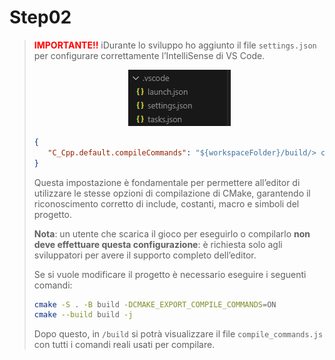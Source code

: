 # Step02

> <span style="color: red;">**IMPORTANTE!!**</span> iDurante lo sviluppo ho aggiunto il file `settings.json` per configurare correttamente l’IntelliSense di VS Code.
> <div align="center">
> 
> ![settings.json](../resources/documentationImg/settingsStep02.png)
> 
> </div>
>
> ```json
> {
>    "C_Cpp.default.compileCommands": "${workspaceFolder}/build/> compile_commands.json"
> }
> ```
> Questa impostazione è fondamentale per permettere all’editor di utilizzare le stesse opzioni di compilazione di CMake, garantendo il riconoscimento corretto di include, costanti, macro e simboli del progetto.
> 
> **Nota**: un utente che scarica il gioco per eseguirlo o compilarlo **non deve effettuare questa configurazione**: è richiesta solo agli sviluppatori per avere il supporto completo dell’editor.
> 
> Se si vuole modificare il progetto è necessario eseguire i seguenti comandi:
> ```bash
> cmake -S . -B build -DCMAKE_EXPORT_COMPILE_COMMANDS=ON
> cmake --build build -j
> ```
> Dopo questo, in `/build` si potrà visualizzare il file `compile_commands.js` con tutti i comandi reali usati per compilare.